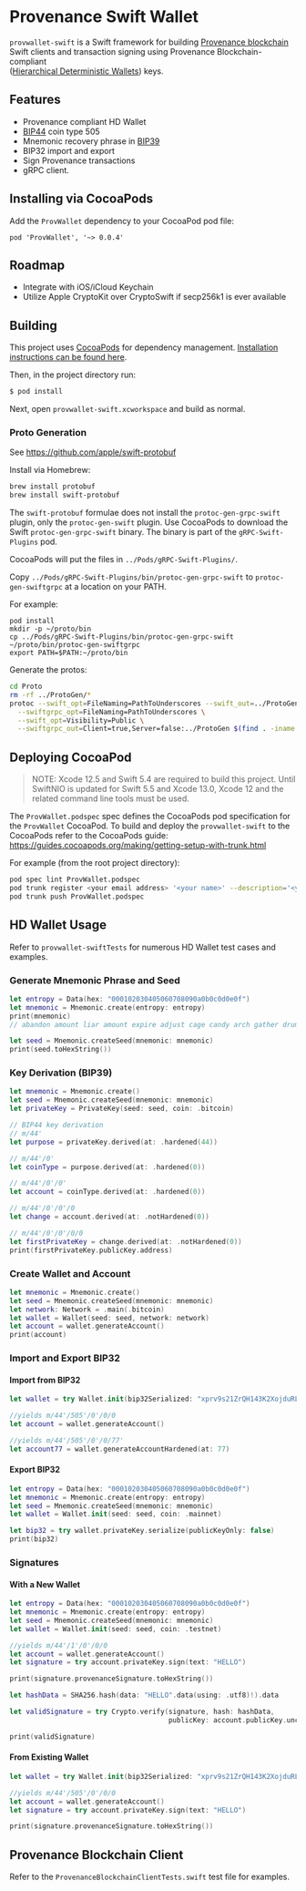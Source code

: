 # Provenance Swift Wallet 

`provwallet-swift` is a Swift framework for building [Provenance blockchain](https://github.com/provenance-io/provenance) Swift clients
and transaction signing using Provenance Blockchain-compliant  
([Hierarchical Deterministic Wallets](https://github.com/bitcoin/bips/blob/master/bip-0032.mediawiki)) keys.

## Features
- Provenance compliant HD Wallet
- [BIP44](https://github.com/satoshilabs/slips/blob/master/slip-0044.md) coin type 505  
- Mnemonic recovery phrase in [BIP39](https://github.com/bitcoin/bips/blob/master/bip-0039.mediawiki)
- BIP32 import and export  
- Sign Provenance transactions
- gRPC client.
    
## Installing via CocoaPods
Add the `ProvWallet` dependency to your CocoaPod pod file:

```
pod 'ProvWallet', '~> 0.0.4'
```

## Roadmap
- Integrate with iOS/iCloud Keychain
- Utilize Apple CryptoKit over CryptoSwift if secp256k1 is ever available

## Building

This project uses [CocoaPods](https://guides.cocoapods.org/using/using-cocoapods.html) for
dependency management.  [Installation instructions can be found here](https://guides.cocoapods.org/using/getting-started.html#installation).

Then, in the project directory run:
```bash
$ pod install
````
Next, open `provwallet-swift.xcworkspace` and build as normal.

### Proto Generation

See https://github.com/apple/swift-protobuf

Install via Homebrew:
```bash
brew install protobuf
brew install swift-protobuf
```
The `swift-protobuf` formulae does not install the `protoc-gen-grpc-swift`
plugin, only the `protoc-gen-swift` plugin.  Use CocoaPods to download the
Swift `protoc-gen-grpc-swift` binary.  The binary is part of the `gRPC-Swift-Plugins`
pod.

CocoaPods will put the files in `../Pods/gRPC-Swift-Plugins/`.

Copy `../Pods/gRPC-Swift-Plugins/bin/protoc-gen-grpc-swift`
to `protoc-gen-swiftgrpc` at a location on your PATH.

For example:
```
pod install
mkdir -p ~/proto/bin
cp ../Pods/gRPC-Swift-Plugins/bin/protoc-gen-grpc-swift ~/proto/bin/protoc-gen-swiftgrpc          
export PATH=$PATH:~/proto/bin
```

Generate the protos:

```bash
cd Proto
rm -rf ../ProtoGen/*
protoc --swift_opt=FileNaming=PathToUnderscores --swift_out=../ProtoGen \
  --swiftgrpc_opt=FileNaming=PathToUnderscores \
  --swift_opt=Visibility=Public \
  --swiftgrpc_out=Client=true,Server=false:../ProtoGen $(find . -iname "*.proto")  
```
    
## Deploying CocoaPod
                       
> NOTE: Xcode 12.5 and Swift 5.4 are required to build this project.  Until SwiftNIO is updated for Swift 5.5 and
> Xcode 13.0, Xcode 12 and the related command line tools must be used.

The `ProvWallet.podspec` spec defines the CocoaPods pod specification for the
`ProvWallet` CocoaPod. To build and deploy the `provwallet-swift` to the CocoaPods
refer to the CocoaPods guide: https://guides.cocoapods.org/making/getting-setup-with-trunk.html

For example (from the root project directory):

```bash
pod spec lint ProvWallet.podspec
pod trunk register <your email address> '<your name>' --description='<your computer>'
pod trunk push ProvWallet.podspec       
```

## HD Wallet Usage
                                  
Refer to `provwallet-swiftTests` for numerous HD Wallet test cases and examples.

### Generate Mnemonic Phrase and Seed
```swift
let entropy = Data(hex: "000102030405060708090a0b0c0d0e0f")
let mnemonic = Mnemonic.create(entropy: entropy)
print(mnemonic)
// abandon amount liar amount expire adjust cage candy arch gather drum buyer

let seed = Mnemonic.createSeed(mnemonic: mnemonic)
print(seed.toHexString())
```
### Key Derivation (BIP39)

```swift
let mnemonic = Mnemonic.create()
let seed = Mnemonic.createSeed(mnemonic: mnemonic)
let privateKey = PrivateKey(seed: seed, coin: .bitcoin)

// BIP44 key derivation
// m/44'
let purpose = privateKey.derived(at: .hardened(44))

// m/44'/0'
let coinType = purpose.derived(at: .hardened(0))

// m/44'/0'/0'
let account = coinType.derived(at: .hardened(0))

// m/44'/0'/0'/0
let change = account.derived(at: .notHardened(0))

// m/44'/0'/0'/0/0
let firstPrivateKey = change.derived(at: .notHardened(0))
print(firstPrivateKey.publicKey.address)
```

### Create Wallet and Account
```swift
let mnemonic = Mnemonic.create()
let seed = Mnemonic.createSeed(mnemonic: mnemonic)
let network: Network = .main(.bitcoin)
let wallet = Wallet(seed: seed, network: network)
let account = wallet.generateAccount()
print(account)
```

### Import and Export BIP32

#### Import from BIP32
```swift
let wallet = try Wallet.init(bip32Serialized: "xprv9s21ZrQH143K2XojduRLQnU8D8K59KSBoMuQKGx8dW3NBitFDMkYGiJPwZdanjZonM7eXvcEbxwuGf3RdkCyyXjsbHSkwtLnJcsZ9US42Gd")

//yields m/44'/505'/0'/0/0
let account = wallet.generateAccount()

//yields m/44'/505'/0'/0/77'
let account77 = wallet.generateAccountHardened(at: 77)
```
    
#### Export BIP32
```swift
let entropy = Data(hex: "000102030405060708090a0b0c0d0e0f")
let mnemonic = Mnemonic.create(entropy: entropy)
let seed = Mnemonic.createSeed(mnemonic: mnemonic)
let wallet = Wallet.init(seed: seed, coin: .mainnet)

let bip32 = try wallet.privateKey.serialize(publicKeyOnly: false)
print(bip32)
```

### Signatures

#### With a New Wallet
```swift
let entropy = Data(hex: "000102030405060708090a0b0c0d0e0f")
let mnemonic = Mnemonic.create(entropy: entropy)
let seed = Mnemonic.createSeed(mnemonic: mnemonic)
let wallet = Wallet.init(seed: seed, coin: .testnet)

//yields m/44'/1'/0'/0/0
let account = wallet.generateAccount()
let signature = try account.privateKey.sign(text: "HELLO")

print(signature.provenanceSignature.toHexString())

let hashData = SHA256.hash(data: "HELLO".data(using: .utf8)!).data

let validSignature = try Crypto.verify(signature, hash: hashData,
                                       publicKey: account.publicKey.uncompressedPublicKey)

print(validSignature)
```

#### From Existing Wallet
```swift
let wallet = try Wallet.init(bip32Serialized: "xprv9s21ZrQH143K2XojduRLQnU8D8K59KSBoMuQKGx8dW3NBitFDMkYGiJPwZdanjZonM7eXvcEbxwuGf3RdkCyyXjsbHSkwtLnJcsZ9US42Gd")

//yields m/44'/505'/0'/0/0
let account = wallet.generateAccount()
let signature = try account.privateKey.sign(text: "HELLO")

print(signature.provenanceSignature.toHexString())
```
          
## Provenance Blockchain Client

Refer to the `ProvenanceBlockchainClientTests.swift` test file for examples.